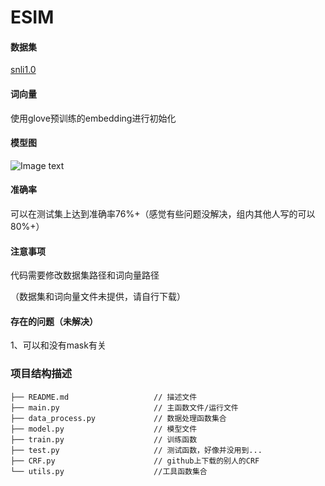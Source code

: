 
# ESIM
#### 数据集
[snli1.0](https://nlp.stanford.edu/projects/snli/)

#### 词向量
使用glove预训练的embedding进行初始化

#### 模型图

![Image text](https://github.com/renhongjie/NLP_process/tree/main/images/ESIM.png)


#### 准确率
可以在测试集上达到准确率76%+（感觉有些问题没解决，组内其他人写的可以80%+）
#### 注意事项
代码需要修改数据集路径和词向量路径

（数据集和词向量文件未提供，请自行下载）
#### 存在的问题（未解决）

1、可以和没有mask有关


### 项目结构描述
```
├── README.md                   // 描述文件
├── main.py                     // 主函数文件/运行文件
├── data_process.py             // 数据处理函数集合
├── model.py                    // 模型文件
├── train.py                    // 训练函数  
├── test.py                     // 测试函数，好像并没用到...  
├── CRF.py                      // github上下载的别人的CRF         
└── utils.py                    //工具函数集合
```